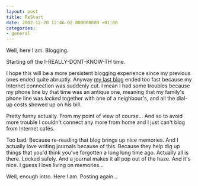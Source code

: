```yaml
---
layout: post
title: ReStart
date: 2002-12-20 12:46:02.000000000 +01:00
categories:
- general
---
```

Well, here I am. Blogging.

Starting off the I-REALLY-DONT-KNOW-TH time.

I hope this will be a more persistent blogging experience since my previous ones ended quite abruptly. Anyway <a href="http://www.geocities.com/rusiczkij/weblog/blogger.html" title="my 2001-ish blog">my last blog</a> ended too fast because my Internet connection was suddenly cut. I mean I had some troubles because my phone line by that time was an antique one, meaning that my family's phone line was <i>locked</i> together with one of a neighbour's, and all the dial-up costs showed up on his bill.

Pretty funny actually. From my point of view of course... And so to avoid more trouble I couldn't connect any more from home and I just can't blog from Internet caf&eacute;s.

Too bad. Because re-reading that blog brings up nice memories. And I actually love writing journals because of this. Because they help dig up things that you'd think you've forgotten a long long time ago. Actually all is there. Locked safely. And a journal makes it all pop out of the haze. And it's nice. I guess I love living on memories...

Well, enough intro. Here I am. Posting again...
